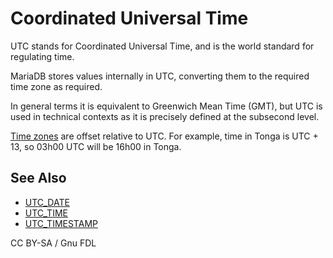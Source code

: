 
# Coordinated Universal Time

UTC stands for Coordinated Universal Time, and is the world standard for regulating time.


MariaDB stores values internally in UTC, converting them to the required time zone as required.


In general terms it is equivalent to Greenwich Mean Time (GMT), but UTC is used in technical contexts as it is precisely defined at the subsecond level.


[Time zones](time-zones.md) are offset relative to UTC. For example, time in Tonga is UTC + 13, so 03h00 UTC will be 16h00 in Tonga.


## See Also


* [UTC_DATE](../../../../sql-statements-and-structure/sql-statements/built-in-functions/date-time-functions/utc_date.md)
* [UTC_TIME](../../../../sql-statements-and-structure/sql-statements/built-in-functions/date-time-functions/utc_time.md)
* [UTC_TIMESTAMP](../../../../sql-statements-and-structure/sql-statements/built-in-functions/date-time-functions/utc_timestamp.md)


CC BY-SA / Gnu FDL

